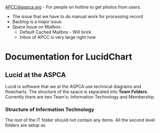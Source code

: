 APCC@aspca.org - For people on hotline to get photos from users.
* The issue that we have to do manual work for processing record
* Backlog is a major issue.
* Space Issue on Mailbox.
	* Default Cached Mailbox - Will brick
	* Inbox of APCC is very large right now



# Documentation for LucidChart

## Lucid at the ASPCA
Lucid is software that we at the ASPCA use technical diagrams and flowcharts. The structure of the space is separated into **Team Folders**. Currently there are two Team's; Information Technology and Membership.

### Structure of Information Technology
The root of the IT folder should not contain any items. All the second level folders are setup as 